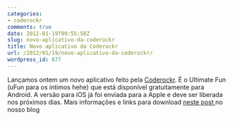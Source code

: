 ```yaml
---
categories:
- coderockr
comments: true
date: 2012-01-19T09:55:58Z
slug: novo-aplicativo-da-coderockr
title: Novo aplicativo da Coderockr
url: /2012/01/19/novo-aplicativo-da-coderockr/
wordpress_id: 877
---
```


Lançamos ontem um novo aplicativo feito pela [Coderockr](http://www.coderockr.com). É o Ultimate Fun (uFun para os íntimos hehe) que está disponível gratuitamente para Android. A versão para iOS já foi enviada para a Apple e deve ser liberada nos próximos dias.
Mais informações e links para download [neste post ](http://www.coderockr.com/blog/2012/01/lancamento-ultimate-fun-para-android/)no nosso blog
